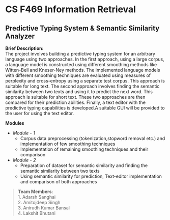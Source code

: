 # CS F469 Information Retrieval

## Predictive Typing System & Semantic Similarity Analyzer

**Brief Description:**  
The project involves building a predictive typing system for an arbitrary language using two approaches. 
In the first approach, using a large corpus, a language model is constructed using different smoothing methods like Witten-Bell and Kneser-Ney methods. The implemented language models with different smoothing techniques are evaluated using measures of perplexity and cross-entropy using a separate test corpus. This approach is suitable for long text.
The second approach involves finding the semantic similarity between two texts and using it to predict the next word. This approach is suitable for short text. 
These two approaches are then compared for their prediction abilities.
Finally, a text editor with the predictive typing capabilities is developed.A suitable GUI will be provided to the user for using the text editor.

**Modules**  
* *Module - 1*  
    *  Corpus data preprocessing (tokenization,stopword removal etc.) and implementation of few smoothing techniques  
    * Implementation of remaining smoothing techniques and their comparison  
* *Module - 2*  
    * Preparation of dataset for semantic similarity and finding the semantic similarity between two texts  
    * Using semantic similarity for prediction, Text-editor implementation and comparison of both approaches  
    

>**Team Members**:  
                1.  Adarsh Sanghai  
                2.  Amitojdeep Singh  
                3.  Anirudh Kumar Bansal  
                4.  Lakshit Bhutani

